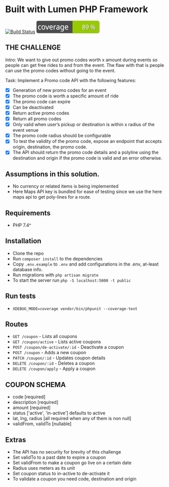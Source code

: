 # Built with Lumen PHP Framework
[![Build Status](https://github.com/griffins/miniature-octo-waffle/actions/workflows/php.yml/badge.svg)](https://github.com/griffins/miniature-octo-waffle/actions/workflows/php.yml) ![Code Coverage Badge](./badge.svg)

## THE CHALLENGE
Intro: We want to give out promo codes worth x amount during events so people can get
free rides to and from the event. The flaw with that is people can use the promo codes without
going to the event.

Task: Implement a Promo code API with the following features:

- [x] Generation of new promo codes for an event
- [x] The promo code is worth a specific amount of ride 
- [x] The promo code can expire 
- [x] Can be deactivated
- [x] Return active promo codes
- [x] Return all promo codes 
- [x] Only valid when user’s pickup or destination is within x radius of the event venue
- [x] The promo code radius should be configurable
- [x] To test the validity of the promo code, expose an endpoint that accepts origin, destination, the promo code.
- [x] The API should return the promo code details and a polyline using the destination and origin if the promo code is valid and an error otherwise.

## Assumptions in this solution.
- No currency or related items is being implemented
- Here Maps API key is bundled for ease of testing since we use the here maps api to get poly-lines for a route.


## Requirements
- PHP 7.4^

## Installation
- Clone the repo
- Run ```composer install``` to the dependencies
- Copy ```.env.example``` to ```.env``` and add configurations in the .env, at-least database info. 
- Run migrations with ```php artisan migrate```
- To start the server run ```php -S localhost:5000 -t public```

## Run tests
- ```XDEBUG_MODE=coverage vendor/bin/phpunit --coverage-text```

## Routes


- ```GET /coupon```   - Lists all coupons
- ```GET /coupon/active``` - Lists active coupons
- ```POST /coupon/de-activate/:id``` - Deactivate a coupon
- ```POST /coupon``` - Adds a new coupon 
- ```PATCH /coupon/:id``` - Updates coupon details
- ```DELETE /coupon/:id``` - Deletes a coupon
- ```DELETE /coupon/apply``` - Apply a coupon 


## COUPON SCHEMA
- code [required]
- description [required]
- amount [required]
- status ['active', 'in-active'] defaults to active
- lat, lng, radius [all required when any of them is non null]
- validFrom, validTo [nullable]

## Extras
- The API has no security for brevity of this challenge
- Set validTo to a past date to expire a coupon
- Set validFrom to make a coupon go live on a certain date
- Radius uses meters as its unit
- Set coupon status to in-active to de-activate it  
- To validate a coupon you need code, destination and origin
